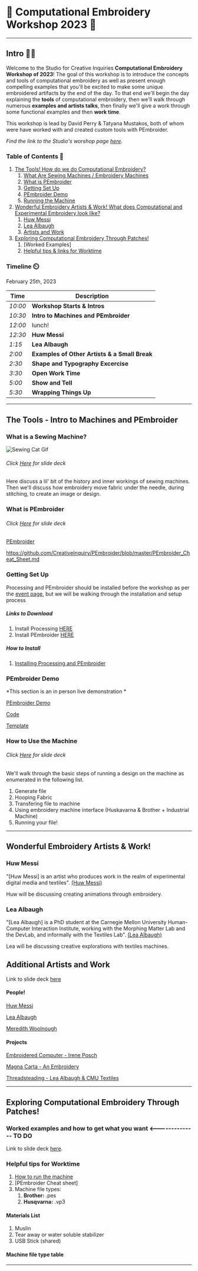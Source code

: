 # :thread: Computational Embroidery Workshop 2023 :thread:
---
## Intro :wave::smile:
Welcome to the Studio for Creative Inquiries **Computational Embroidery Workshop of 2023**! The goal of this workshop is to introduce the concepts and tools of computational embroidery as well as present enough compelling examples that you'll be excited to make some unique embroidered artifacts by the end of the day. To that end we'll begin the day explaining the **tools** of computational embroidery, then we'll walk through numerous **examples and artists talks**, then finally we'll give a work through some functional examples and then **work time**.

This workshop is lead by David Perry & Tatyana Mustakos, both of whom were have worked with and created custom tools with PEmbroider.

*Find the link to the Studio's worshop page [here](https://studioforcreativeinquiry.org/events/computational-embroidery-workshop).*

### Table of Contents :page_with_curl:

1. [The Tools! How do we do Computational Embroidery?](#the-tools---intro-to-machines-and-pembroider)
    1. [What Are Sewing Machines / Embroidery Machines](#what-is-a-sewing-machine)
    2. [What is PEmbroider](#what-is-pembroider)
    1. [Getting Set Up](#getting-set-up)
    1. [PEmbroider Demo](#pembroider-demo)
    1. [Running the Machine](#how-to-use-the-machine)
6. [Wonderful Embroidery Artists & Work! What does Computational and Experimental Embroidery look like?](Wonderful-Embroidery-Artists)
    1. [Huw Messi](#huw-messi)
    2. [Lea Albaugh](#lea-albaugh)
    3. [Artists and Work](#artists-and-work)
10. [Exploring Computational Embroidery Through Patches!](#exploring-computational-embroidery-through-patches)
    1. [Worked Examples]
    2. [Helpful tips & links for Worktime](#helpful-tips-for-worktime)



### Timeline :timer_clock:

February 25th, 2023

| Time | Description |
| --- | --- |
|  *10:00* |  **Workshop Starts & Intros** |
|  *10:30* |**Intro to Machines and PEmbroider**|
|  *12:00* |lunch!|
|  *12:30* |**Huw Messi**| 
|  *1:15* |**Lea Albaugh** |
|  *2:00* |**Examples of Other Artists & a Small Break** |
|  *2:30* |**Shape and Typography Excercise** |
|  *3:30* |**Open Work Time**|
|  *5:00* |**Show and Tell** |
|  *5:30* |**Wrapping Things Up** |


---
## The Tools - Intro to Machines and PEmbroider
### What is a Sewing Machine?
![Sewing Cat Gif](https://media.tenor.com/n-9i38BYM-EAAAAM/costura-swing.gif)

###### *Click [Here](https://docs.google.com/presentation/d/e/2PACX-1vTAdaZe6wcDj0Bdsu92sa7bdMMFb0F99oHa8dLMGpH5MlVAOQsQtwssvYYpROB5wzAfOXuxg8wqC0Gc/pub?start=false&loop=false&delayms=15000) for slide deck*

Here discuss a lil' bit of the history and inner workings of sewing machines. Then we'll discuss how embroidery move fabric under the needle, during stitching, to create an image or design.


### What is PEmbroider
###### *Click [Here](https://docs.google.com/presentation/d/e/2PACX-1vTvHAkeKiNmpaEclSHen1-ROau-8CIkmksxLbkOZCaBrQ9BSF6G7DD-NdhMurh_-6aqw1FikYbM9SCa/pub?start=false&loop=false&delayms=60000) for slide deck*

[PEmbroider](https://github.com/CreativeInquiry/PEmbroider)

https://github.com/CreativeInquiry/PEmbroider/blob/master/PEmbroider_Cheat_Sheet.md


### Getting Set Up

Processing and PEmbroider should be installed before the workshop as per the [event page](https://studioforcreativeinquiry.org/events/computational-embroidery-workshop), but we will be walking through the installation and setup process

##### Links to Download

 1. Install Processing [HERE](https://processing.org/download)
 2. Install PEmbroider [HERE](https://github.com/CreativeInquiry/PEmbroider#tldr)

##### How to Install

  1. [Installing Processing and PEmbroider](https://docs.google.com/presentation/d/e/2PACX-1vRRvHZRXIBePEvfNOJps9N09HPVgnTRHcnVxAtIf0SRiQX-ZLimC-N8CHJ2XppZWlxxs4hwkUb9PLic/pub?start=false&loop=false&delayms=30000)


### PEmbroider Demo
*This section is an in person live demonstration *
<!--  Live Demo of generative faces-->
[PEmbroider Demo](https://github.com/tatyanade/PEmbroider_Demo/blob/main/README.md)

[Code](https://github.com/tatyanade/PEmbroider_Demo/blob/main/Files/Generative_Faces/Generative_Faces.pde)

[Template](https://github.com/tatyanade/PEmbroider_Demo/blob/main/Files/PEmbroider_Template/PEmbroider_Template.pde)

### How to Use the Machine

###### *Click [Here](https://docs.google.com/presentation/d/e/2PACX-1vQVq65vxieUifnK--Cz89FvC3j3btl6008KHzywgw5TtX3Pc2qGqh7uq2OmRntF-iHUWrgH4VbgR600/pub?start=false&loop=false&delayms=3000) for slide deck*

We'll walk through the basic steps of running a design on the machine as enumerated in the following list.
1. Generate file
2. Hooping Fabric
3. Transfering file to machine
4. Using embroidery machine interface (Huskavarna & Brother + Industrial Machine)
5. Running your file!

---
## Wonderful Embroidery Artists & Work!

### Huw Messi
"[Huw Messi] is an artist who produces work in the realm of experimental digital media and textiles". [(Huw Messi)](https://huwmessie.com/)

Huw will be discussing creating animations through embroidery.

### Lea Albaugh
"[Lea Albaugh] is a PhD student at the Carnegie Mellon University Human-Computer Interaction Institute, working with the Morphing Matter Lab and the DevLab, and informally with the Textiles Lab". [(Lea Albaugh)](http://lea.zone/)

Lea will be discussing creative explorations with textiles machines.

## Additional Artists and Work

Link to slide deck [here](https://docs.google.com/presentation/d/e/2PACX-1vRwse4TtG8VSkO8onIKhHigl0xn3PmlJVxeHjHBQ6iU5O0AwijhrTe6jEShGl6ci5QKUn556YA1CCbx/pub?start=false&loop=false&delayms=3000)

#### People!
[Huw Messi](https://huwmessie.com/)

[Lea Albaugh](http://lea.zone/)

[Meredith Woolnough](https://meredithwoolnough.com.au/)


#### Projects 

[Embroidered Computer - Irene Posch](http://www.ireneposch.net/embroidering-a-computer/)

[Magna Carta - An Embroidery](https://en.wikipedia.org/wiki/Magna_Carta_(An_Embroidery))

[Threadsteading - Lea Albaugh & CMU Textiles](https://dl.acm.org/doi/10.1145/2851581.2889466)

---
## Exploring Computational Embroidery Through Patches!

### Worked examples and how to get what you want <-------------- TO DO
Link to slide deck [here](https://docs.google.com/presentation/d/e/2PACX-1vTgc-OyskjZIaIB5jNzxxukyqoVCDe2XmsWOVkLA8TZQuS8MAPX_eZnAIyRwa_gKI4ocLUE1fDItWiu/pub?start=false&loop=false&delayms=3000). 


### Helpful tips for Worktime
1. [How to run the machine](https://docs.google.com/presentation/d/e/2PACX-1vQVq65vxieUifnK--Cz89FvC3j3btl6008KHzywgw5TtX3Pc2qGqh7uq2OmRntF-iHUWrgH4VbgR600/pub?start=false&loop=false&delayms=3000)
2. [PEmbroider Cheat sheet]
3. Machine file types:
    1. **Brother:** .pes
    2. **Husqvarna:** .vp3
#### Materials List
1. Muslin
2. Tear away or water soluble stabilizer
3. USB Stick (shared)

#### Machine file type table

---
